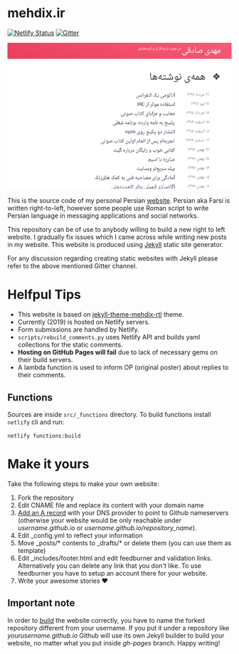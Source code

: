 mehdix.ir
=========
[![Netlify Status](https://api.netlify.com/api/v1/badges/1a868305-2645-4c6f-a0ec-4d5b9f8e0ae5/deploy-status)](https://app.netlify.com/sites/distracted-ardinghelli-9dda58/deploys)
[![Gitter](https://badges.gitter.im/Join%20Chat.svg)](https://gitter.im/mehdisadeghi/mehdix.ir?utm_source=badge&utm_medium=badge&utm_campaign=pr-badge)

![](src/assets/img/frontpage.png)

This is the source code of my personal Persian [website](http://mehdix.ir). Persian aka Farsi is written right-to-left, however some people use Roman script to write Persian language in messaging applications and social networks.

This repository can be of use to anybody willing to build a new right to left website. I gradually fix issues which I came across while writing new posts in my website. This website is produced using [Jekyll](http://jekyllrb.com/) static site generator.

For any discussion regarding creating static websites with Jekyll please refer to the above mentioned Gitter channel.

# Helfpul Tips
- This website is based on [jekyll-theme-mehdix-rtl](https://github.com/mehdisadeghi/jekyll-theme-mehdix-rtl) theme.
- Currently (2019) is hosted on Netlify servers.
- Form submissions are handled by Netlify.
- `scripts/rebuild_comments.py` uses Netlify API and builds yaml collections for the static comments.
- **Hosting on GitHub Pages will fail** due to lack of necessary gems on their build servers.
- A lambda function is used to inform OP (original poster) about replies to their comments.

## Functions
Sources are inside `src/_functions` directory. To build functions install `netlify` cli and run:

    netlify functions:build

# Make it yours
Take the following steps to make your own website:

  1. Fork the repository
  2. Edit CNAME file and replace its content with your domain name
  3. [Add an A record](https://help.github.com/articles/tips-for-configuring-an-a-record-with-your-dns-provider/) with your DNS provider to point to Github nameservers (otherwise your website would be only reachable under
  *username.github.io* or *username.github.io/repository_name*).
  4. Edit _config.yml to reflect your information
  5. Move _posts/* contents to _drafts/* or delete them (you can use them as template)
  6. Edit _includes/footer.html and edit feedburner and validation links. Alternatively
  	you can delete any link that you don't like. To use feedburner you have to setup an
  	account there for your website.
  7. Write your awesome stories :heart:

  ## Important note
  In order to [build](http://mehdix.ir/jekyll-structure.html) the website correctly, you have to 
  name the forked repository different from your username. If you put it under a repository like *yourusername.github.io* Github will use its own Jekyll builder to build your website, no matter what you put inside *gh-pages* branch. Happy writing!
